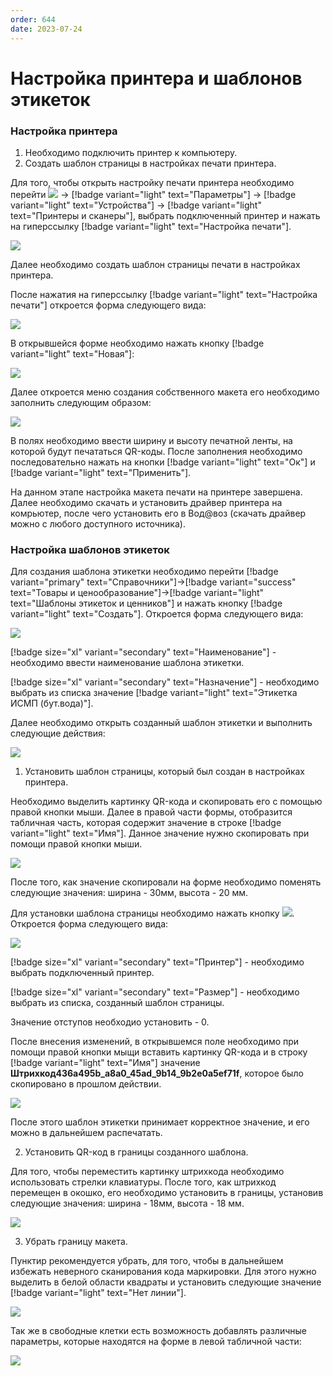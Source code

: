 ```yaml
---
order: 644
date: 2023-07-24
---
```

# Настройка принтера и шаблонов этикеток

### Настройка принтера

1. Необходимо подключить принтер к компьютеру.
2. Создать шаблон страницы в настройках печати принтера.

Для того, чтобы открыть настройку печати принтера необходимо перейти ![](/images/маркировка/виндовс.jpg) -> [!badge variant="light" text="Параметры"] -> [!badge variant="light" text="Устройства"] -> [!badge variant="light" text="Принтеры и сканеры"], выбрать подключенный принтер и нажать на гиперссылку [!badge variant="light" text="Настройка печати"].

![](/images/маркировка/Настройки_принтера.jpg)

Далее необходимо создать шаблон страницы печати в настройках принтера. 

После нажатия на гиперссылку [!badge variant="light" text="Настройка печати"]  откроется форма следующего вида:

![](/images/маркировка/Настройки_печати.jpg)

В открывшейся форме необходимо нажать кнопку [!badge variant="light" text="Новая"]:

![](/images/маркировка/Настройки_печати_2.jpg)

Далее откроется меню создания собственного макета его необходимо заполнить следующим образом:

![](/images/маркировка/Настройки_печати_3.jpg)

В полях необходимо ввести ширину и высоту печатной ленты, на которой будут печататься QR-коды. После заполнения необходимо последовательно нажать на кнопки [!badge variant="light" text="Ок"] и [!badge variant="light" text="Применить"].

На данном этапе настройка макета печати на принтере завершена. Далее необходимо скачать и установить драйвер принтера на комрьютер, после чего установить его в Вод@воз (скачать драйвер можно с любого доступного источника).

### Настройка шаблонов этикеток

Для создания шаблона этикетки необходимо перейти [!badge variant="primary" text="Справочники"]->[!badge variant="success" text="Товары и ценообразование"]->[!badge variant="light" text="Шаблоны этикеток и ценников"] и нажать кнопку [!badge variant="light" text="Создать"]. Откроется форма следующего вида:

![](/images/маркировка/Создание_шаблона_этикетки.jpg)

[!badge size="xl" variant="secondary" text="Наименование"] - необходимо ввести наименование шаблона этикетки.

[!badge size="xl" variant="secondary" text="Назначение"] - необходимо выбрать из списка значение [!badge variant="light" text="Этикетка ИСМП (бут.вода)"]. 

Далее необходимо открыть созданный шаблон этикетки и выполнить следующие действия:

![](/images/маркировка/Готовый_шаблон_этикетки.jpg)

1. Установить шаблон страницы, который был создан в настройках принтера.

Необходимо выделить картинку QR-кода и скопировать его с помощью правой кнопки мыши. Далее в правой части формы, отобразится табличная часть, которая содержит значение в строке [!badge variant="light" text="Имя"]. Данное значение нужно скопировать при помощи правой кнопки мыши.

![](/images/маркировка/Имя_штрихкода.jpg)

После того, как значение скопировали на форме необходимо поменять следующие значения: ширина - 30мм, высота - 20 мм. 

Для установки шаблона страницы необходимо нажать кнопку ![](/images/маркировка/Параметры_страницы.jpg). Откроется форма следующего вида:

![](/images/маркировка/Настройка_параметров_страницы.jpg)

[!badge size="xl" variant="secondary" text="Принтер"] - необходимо выбрать подключенный принтер.

[!badge size="xl" variant="secondary" text="Размер"] - необходимо выбрать из списка, созданный шаблон страницы.

Значение отступов необходио установить - 0.

После внесения изменений, в открывшемся поле необходимо при помощи правой кнопки мыщи вставить картинку QR-кода и в строку [!badge variant="light" text="Имя"] значение **Штрихкод436a495b_a8a0_45ad_9b14_9b2e0a5ef71f**, которое было скопировано в прошлом действии.

![](/images/маркировка/Настройка_параметров_страницы_2.jpg)

После этого шаблон этикетки принимает корректное значение, и его можно в дальнейшем распечатать.

2. Установить QR-код в границы созданного шаблона.

Для того, чтобы переместить картинку штрихкода необходимо использовать стрелки клавиатуры. После того, как  штрихкод перемещен в окошко, его необходимо установить в границы, установив следующие значения: ширина - 18мм, высота - 18 мм. 

![](/images/маркировка/Настройка_параметров_страницы_3.jpg)

3. Убрать границу макета.

Пунктир рекомендуется убрать, для того, чтобы в дальнейшем избежать неверного сканирования кода маркировки. Для этого нужно выделить в белой области квадраты и установить следующие значение [!badge variant="light" text="Нет линии"].

![](/images/маркировка/Оформление_штрихкода.jpg)

Так же в свободные клетки есть возможность добавлять различные параметры, которые находятся на форме в левой табличной части:

![](/images/маркировка/Оформление_штрихкода_2.jpg)



